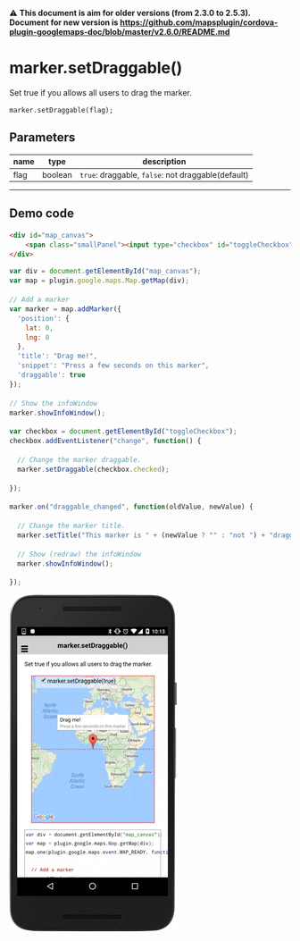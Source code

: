 :warning: **This document is aim for older versions (from 2.3.0 to 2.5.3).
Document for new version is https://github.com/mapsplugin/cordova-plugin-googlemaps-doc/blob/master/v2.6.0/README.md**

# marker.setDraggable()

Set true if you allows all users to drag the marker.

```
marker.setDraggable(flag);
```

## Parameters

name           | type          | description
---------------|---------------|---------------------------------------
flag           | boolean       | `true`: draggable, `false`: not draggable(default)
-----------------------------------------------------------------------

## Demo code

```html
<div id="map_canvas">
    <span class="smallPanel"><input type="checkbox" id="toggleCheckbox" checked="checked">marker.setDraggable(true)</span>
</div>
```

```js
var div = document.getElementById("map_canvas");
var map = plugin.google.maps.Map.getMap(div);

// Add a marker
var marker = map.addMarker({
  'position': {
    lat: 0,
    lng: 0
  },
  'title': "Drag me!",
  'snippet': "Press a few seconds on this marker",
  'draggable': true
});

// Show the infoWindow
marker.showInfoWindow();

var checkbox = document.getElementById("toggleCheckbox");
checkbox.addEventListener("change", function() {

  // Change the marker draggable.
  marker.setDraggable(checkbox.checked);

});

marker.on("draggable_changed", function(oldValue, newValue) {

  // Change the marker title.
  marker.setTitle("This marker is " + (newValue ? "" : "not ") + "draggable.");

  // Show (redraw) the infoWindow
  marker.showInfoWindow();

});

```

![](image.gif)
